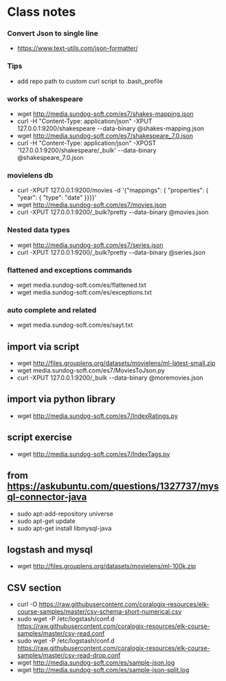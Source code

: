# Class notes

### Convert Json to single line
+ https://www.text-utils.com/json-formatter/

### Tips
+ add repo path to custom curl script to .bash_profile

### works of shakespeare
+ wget http://media.sundog-soft.com/es7/shakes-mapping.json
+ curl -H "Content-Type: application/json" -XPUT 127.0.0.1:9200/shakespeare --data-binary @shakes-mapping.json
+ wget http://media.sundog-soft.com/es7/shakespeare_7.0.json
+ curl -H "Content-Type: application/json" -XPOST '127.0.0.1:9200/shakespeare/_bulk' --data-binary @shakespeare_7.0.json

### movielens db
+ curl -XPUT 127.0.0.1:9200/movies -d '{"mappings": { "properties": { "year": { "type": "date" }}}}'
+ wget http://media.sundog-soft.com/es7/movies.json
+ curl -XPUT 127.0.0.1:9200/_bulk?pretty --data-binary @movies.json

### Nested data types
+ wget http://media.sundog-soft.com/es7/series.json
+ curl -XPUT 127.0.0.1:9200/_bulk?pretty --data-binary @series.json

### flattened and exceptions commands
+ wget media.sundog-soft.com/es/flattened.txt
+ wget media.sundog-soft.com/es/exceptions.txt

### auto complete and related
+ wget media.sundog-soft.com/es/sayt.txt

## import via script
+ wget http://files.grouplens.org/datasets/movielens/ml-latest-small.zip
+ wget media.sundog-soft.com/es7/MoviesToJson.py
+ curl -XPUT 127.0.0.1:9200/_bulk --data-binary @moremovies.json

## import via python library 
+ wget http://media.sundog-soft.com/es7/IndexRatings.py

## script exercise
+ wget http://media.sundog-soft.com/es7/IndexTags.py

## from https://askubuntu.com/questions/1327737/mysql-connector-java
+ sudo apt-add-repository universe
+ sudo apt-get update
+ sudo apt-get install libmysql-java

## logstash and mysql
+ wget  http://files.grouplens.org/datasets/movielens/ml-100k.zip

## CSV section
+ curl -O https://raw.githubusercontent.com/coralogix-resources/elk-course-samples/master/csv-schema-short-numerical.csv
+ sudo wget -P /etc/logstash/conf.d https://raw.githubusercontent.com/coralogix-resources/elk-course-samples/master/csv-read.conf
+ sudo wget -P /etc/logstash/conf.d https://raw.githubusercontent.com/coralogix-resources/elk-course-samples/master/csv-read-drop.conf
+ wget http://media.sundog-soft.com/es/sample-json.log
+ wget http://media.sundog-soft.com/es/sample-json-split.log
